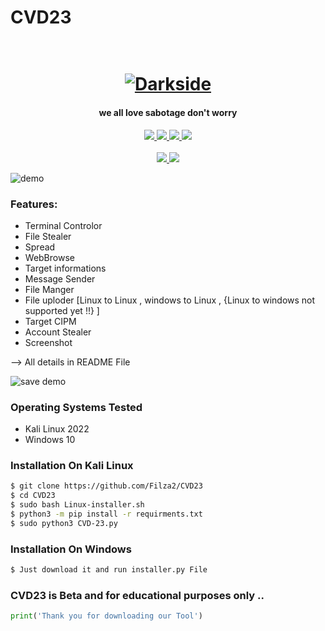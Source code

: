 # CVD23 
<h1 align="center">
  <br>
  <a href="https://github.com/Filza2/CVD23"><img src="https://l.top4top.io/p_2363o1fh11.png" alt="Darkside"></a>
</h1>
<h4 align="center">we all love sabotage don't worry</h4>
<p align="center">
  <a href="http://python.org">
    <img src="https://img.shields.io/badge/python-v3-yellow?logoColor=yellow&logo=python">
  </a>
  <a href="https://www.kali.org/">
    <img src="https://img.shields.io/badge/platform-Linux-green?logoColor=blue&logo=Linux">
  </a>
  <a href="https://www.microsoft.com/en-us/windows/">
    <img src="https://img.shields.io/badge/platform-Windows 10-blue?logoColor=blue&logo=Windows">
  </a>
  <a href="https://github.com/Filza2/CVD23">
    <img src="https://img.shields.io/badge/version-Beta-lightgrey?&logo=windowsterminal">
  </a>
  <br></br>
  <a href="https://t.me/TweakPY">
    <img src="https://img.shields.io/badge/Telegram-Filza-blue?style=plastic&logo=Telegram">
  </a>
   <a href="https://t.me/vv1ck">
    <img src="https://img.shields.io/badge/Telegram-Joker-blue?style=plastic&logo=Telegram">
  </a>
</p>

![demo](https://c.top4top.io/p_23630b4j21.jpg)

### Features:
- Terminal Controlor
- File Stealer 
- Spread
- WebBrowse
- Target informations
- Message Sender
- File Manger
- File uploder [Linux to Linux , windows to Linux , {Linux to windows not supported yet !!} ]
- Target CIPM 
- Account Stealer
- Screenshot

--> All details in README File

![save demo](https://h.top4top.io/p_2363m4qhr1.jpg)


### Operating Systems Tested

- Kali Linux 2022
- Windows 10

### Installation On Kali Linux


```bash
$ git clone https://github.com/Filza2/CVD23
$ cd CVD23
$ sudo bash Linux-installer.sh
$ python3 -m pip install -r requirments.txt
$ sudo python3 CVD-23.py
```

### Installation On Windows

```bash
$ Just download it and run installer.py File 
```

### CVD23 is Beta and for educational purposes only ..

```python
print('Thank you for downloading our Tool')
```


